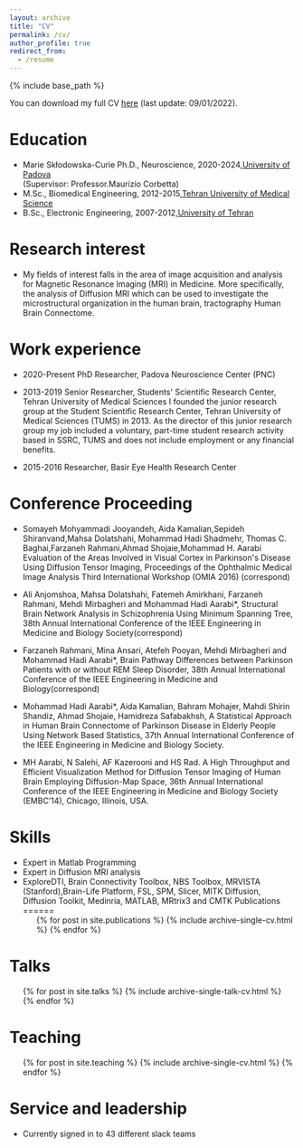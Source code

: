 ```yaml
---
layout: archive
title: "CV"
permalink: /cv/
author_profile: true
redirect_from:
  - /resume
---
```


{% include base_path %}

You can download my full CV [here](https://github.com/mohammadhadiaarabi/mohammadhadiaarabi.github.io/blob/master/files/cv.pdf)
(last update: 09/01/2022).

Education
======
* Marie Skłodowska-Curie Ph.D., Neuroscience, 2020-2024,[University of Padova](https://www.unipd.it/en/)
 <br/>(Supervisor: Professor.Maurizio Corbetta)
* M.Sc., Biomedical Engineering, 2012-2015,[Tehran University of Medical Science](https://en.tums.ac.ir/en)
* B.Sc., Electronic Engineering, 2007-2012,[University of Tehran](https://ut.ac.ir/en)

Research interest
======
* My fields of interest falls in the area of image acquisition and analysis for Magnetic Resonance Imaging (MRI) in Medicine.
More specifically, the analysis of Diffusion MRI which can be used to investigate the microstructural organization in the human brain, tractography Human Brain Connectome.

Work experience
======
* 2020-Present PhD Researcher, Padova Neuroscience Center (PNC)
* 2013-2019 Senior Researcher, Students' Scientific Research Center, Tehran University of Medical Sciences
I founded the junior research group at the Student Scientific Research Center, Tehran University of Medical Sciences (TUMS) in 2013. As the director of this junior research group my job included a voluntary, part-time student research activity based in SSRC, TUMS and does not include employment or any financial benefits.

* 2015-2016 Researcher, Basir Eye Health Research Center

Conference Proceeding
======
* Somayeh Mohyammadi Jooyandeh, Aida Kamalian,Sepideh Shiranvand,Mahsa Dolatshahi, Mohammad Hadi Shadmehr, Thomas C. Baghai,Farzaneh Rahmani,Ahmad Shojaie,Mohammad H. Aarabi Evaluation of the Areas Involved in Visual Cortex in Parkinson's Disease Using Diffusion Tensor Imaging, Proceedings of the Ophthalmic Medical Image Analysis Third International Workshop (OMIA 2016) (correspond)

* Ali Anjomshoa, Mahsa Dolatshahi, Fatemeh Amirkhani, Farzaneh Rahmani, Mehdi Mirbagheri and Mohammad Hadi Aarabi*, Structural Brain Network Analysis in Schizophrenia Using Minimum Spanning Tree, 38th Annual International Conference of the IEEE Engineering in Medicine and Biology Society(correspond)

* Farzaneh Rahmani, Mina Ansari, Atefeh Pooyan, Mehdi Mirbagheri and Mohammad Hadi Aarabi*, Brain Pathway Differences between Parkinson Patients with or without REM Sleep Disorder, 38th Annual International Conference of the IEEE Engineering in Medicine and Biology(correspond)

* Mohammad Hadi Aarabi*, Aida Kamalian, Bahram Mohajer, Mahdi Shirin Shandiz, Ahmad Shojaie, Hamidreza Safabakhsh, A Statistical Approach in Human Brain Connectome of Parkinson Disease in Elderly People Using Network Based Statistics, 37th Annual International Conference of the IEEE Engineering in Medicine and Biology Society.

* MH Aarabi, N Salehi, AF Kazerooni and HS Rad. A High Throughput and Efficient Visualization Method for Diffusion Tensor Imaging of Human Brain Employing Diffusion-Map Space, 36th Annual International Conference of the IEEE Engineering in Medicine and Biology Society (EMBC’14), Chicago, Illinois, USA.

Skills
======
* Expert in Matlab Programming
* Expert in Diffusion MRI analysis
* ExploreDTI, Brain Connectivity Toolbox, NBS Toolbox, MRVISTA (Stanford),Brain-Life Platform, FSL, SPM, Slicer, MITK Diffusion, Diffusion Toolkit, Medinria, MATLAB, MRtrix3 and CMTK 
Publications
======
  <ul>{% for post in site.publications %}
    {% include archive-single-cv.html %}
  {% endfor %}</ul>
  
Talks
======
  <ul>{% for post in site.talks %}
    {% include archive-single-talk-cv.html %}
  {% endfor %}</ul>
  
Teaching
======
  <ul>{% for post in site.teaching %}
    {% include archive-single-cv.html %}
  {% endfor %}</ul>
  
Service and leadership
======
* Currently signed in to 43 different slack teams

